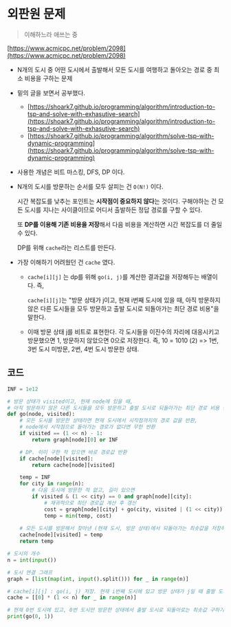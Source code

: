 # 외판원 문제

> 이해하느라 애쓰는 중

[https://www.acmicpc.net/problem/2098](https://www.acmicpc.net/problem/2098)

- N개의 도시 중 어떤 도시에서 출발해서 모든 도시를 여행하고 돌아오는 경로 중 최소 비용을 구하는 문제

- 밑의 글을 보면서 공부했다.
  - [https://shoark7.github.io/programming/algorithm/introduction-to-tsp-and-solve-with-exhasutive-search](https://shoark7.github.io/programming/algorithm/introduction-to-tsp-and-solve-with-exhasutive-search)
  - [https://shoark7.github.io/programming/algorithm/solve-tsp-with-dynamic-programming](https://shoark7.github.io/programming/algorithm/solve-tsp-with-dynamic-programming)

- 사용한 개념은 비트 마스킹, DFS, DP 이다.

- N개의 도시를 방문하는 순서를 모두 살피는 건 `O(N!)` 이다.

  시간 복잡도를 낮추는 포인트는 **시작점이 중요하지 않다**는 것이다. 구해야하는 건 모든 도시를 지나는 사이클이므로 어디서 출발하든 정답 경로를 구할 수 있다.

  또 **DP를 이용해 기존 비용을 저장**해서 다음 비용을 계산하면 시간 복잡도를 더 줄일 수 있다.

  DP를 위해 `cache`라는 리스트를 만든다.

- 가장 이해하기 어려웠던 건 `cache` 였다.

  - `cache[i][j]` 는 dp를 위해 `go(i, j)`를 계산한 결과값을 저장해두는 배열이다. 즉,

    `cache[i][j]`는 "방문 상태가 j이고, 현재 i번째 도시에 있을 때, 아직 방문하지 않은 다른 도시들을 모두 방문하고 출발 도시로 되돌아가는 최단 경로 비용"을 말한다.
  
  - 이때 방문 상태 j를 비트로 표현한다. 각 도시들을 이진수의 자리에 대응시키고 방문했으면 1, 방문하지 않았으면 0으로 저장한다. 즉, 10 = 1010 (2) => 1번, 3번 도시 미방문, 2번, 4번 도시 방문한 상태.



## 코드

```python
INF = 1e12

# 방문 상태가 visited이고, 현재 node에 있을 때, 
# 아직 방문하지 않은 다른 도시들을 모두 방문하고 출발 도시로 되돌아가는 최단 경로 비용 반환
def go(node, visited):
    # 모든 도시를 방문한 상태라면 현재 도시에서 시작점까지의 경로 값을 반환,
    # node에서 시작점으로 돌아가는 경로가 없다면 무한 반환
    if visited == (1 << n) - 1:
        return graph[node][0] or INF

    # DP. 이미 구한 적 있으면 바로 경로값 반환
    if cache[node][visited]:
        return cache[node][visited]

    temp = INF
    for city in range(n):
        # 다음 도시에 방문한 적 없고, 길이 있으면
        if visited & (1 << city) == 0 and graph[node][city]:
            # 재귀적으로 최단 경로값 계산 후 갱신
            cost = graph[node][city] + go(city, visited | (1 << city))
            temp = min(temp, cost)
	
    # 모든 도시를 방문해서 찾아낸 (현재 도시, 방문 상태)에서 되돌아가는 최솟값을 저장하고 반환
    cache[node][visited] = temp
    return temp

# 도시의 개수
n = int(input())

# 도시 연결 그래프
graph = [list(map(int, input().split())) for _ in range(n)]

# cache[i][j] : go(i, j) 저장. 현재 i번째 도시에 있고 방문 상태가 j일 때 출발 도시로 돌아가는 최단 경로값 저장.
cache = [[0] * (1 << n) for _ in range(n)]

# 현재 0번 도시에 있고, 0번 도시만 방문한 상태에서 출발 도시로 되돌아로는 최솟값 구하기
print(go(0, 1))
```



